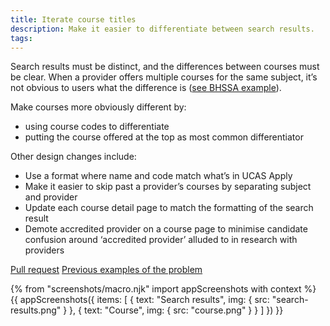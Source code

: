```yaml
---
title: Iterate course titles
description: Make it easier to differentiate between search results.
tags:
---
```

Search results must be distinct, and the differences between courses must be clear. When a provider offers multiple courses for the same subject, it’s not obvious to users what the difference is ([see BHSSA example](/images/find-teacher-training/live-launch/search-results.png)).

Make courses more obviously different by:

*   using course codes to differentiate
*   putting the course offered at the top as most common differentiator

Other design changes include:

*   Use a format where name and code match what’s in UCAS Apply
*   Make it easier to skip past a provider’s courses by separating subject and provider
*   Update each course detail page to match the formatting of the search result
*   Demote accredited provider on a course page to minimise candidate confusion around ‘accredited provider’ alluded to in research with providers

[Pull request](https://github.com/DFE-Digital/search-and-compare-ui/pull/286)
[Previous examples of the problem](/publish-teacher-training-courses/what-is-a-course)

{% from "screenshots/macro.njk" import appScreenshots with context %}
{{ appScreenshots({
  items: [
    { text: "Search results", img: { src: "search-results.png" } },
    { text: "Course", img: { src: "course.png" } }
  ]
}) }}

